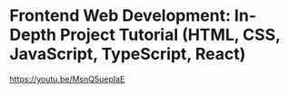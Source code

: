 # Frontend Web Development: In-Depth Project Tutorial (HTML, CSS, JavaScript, TypeScript, React)

https://youtu.be/MsnQ5uepIaE

